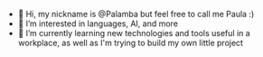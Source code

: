 - 👋 Hi, my nickname is @Palamba but feel free to call me Paula :)
- 👀 I’m interested in languages, AI, and more
- 🌱 I’m currently learning new technologies and tools useful in a workplace, as well as I'm trying to build my own little project

<!---
Palamba/Palamba is a ✨ special ✨ repository because its `README.md` (this file) appears on your GitHub profile.
You can click the Preview link to take a look at your changes.
--->
